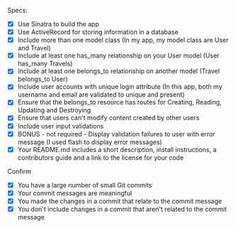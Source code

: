
Specs:
- [X] Use Sinatra to build the app
- [X] Use ActiveRecord for storing information in a database
- [X] Include more than one model class (In my app, my model class are User and Travel)
- [X] Include at least one has_many relationship on your User model (User has_many Travels)
- [X] Include at least one belongs_to relationship on another model (Travel belongs_to User)
- [X] Include user accounts with unique login attribute (In this app, both my username and email are validated to unique and present)
- [X] Ensure that the belongs_to resource has routes for Creating, Reading, Updating and Destroying
- [X] Ensure that users can't modify content created by other users
- [X] Include user input validations
- [X] BONUS - not required - Display validation failures to user with error message (I used flash to display error messages)
- [X] Your README.md includes a short description, install instructions, a contributors guide and a link to the license for your code

Confirm
- [X] You have a large number of small Git commits
- [X] Your commit messages are meaningful
- [X] You made the changes in a commit that relate to the commit message
- [X] You don't include changes in a commit that aren't related to the commit message